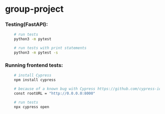 # group-project

### Testing(FastAPI):
``` bash
    # run tests
    python3 -m pytest 

    # run tests with print statements
    python3 -m pytest -s
```

### Running frontend tests:
``` bash
    # install Cypress
    npm install cypress

    # because of a known bug with Cypress https://github.com/cypress-io/cypress/issues/5895, Cypress cannot connect to localhost backend links, so go to api.js (isr-frontend > src > api > api.js) and change the 1st line to:
    const rootURL = "http://0.0.0.0:8000"

    # run tests
    npx cypress open
```
